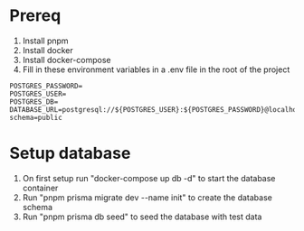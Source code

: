 # Prereq

1. Install pnpm
2. Install docker
3. Install docker-compose
4. Fill in these environment variables in a .env file in the root of the project
```
POSTGRES_PASSWORD=
POSTGRES_USER=
POSTGRES_DB=
DATABASE_URL=postgresql://${POSTGRES_USER}:${POSTGRES_PASSWORD}@localhost:5432/${POSTGRES_DB}?schema=public
```

# Setup database

1. On first setup run "docker-compose up db -d" to start the database container
2. Run "pnpm prisma migrate dev --name init" to create the database schema
3. Run "pnpm prisma db seed" to seed the database with test data